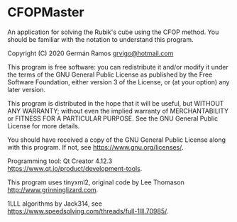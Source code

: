 # CFOPMaster
An application for solving the Rubik's cube using the CFOP method. You should be familiar with the notation to understand this program.

Copyright (C) 2020  Germán Ramos  grvigo@hotmail.com

This program is free software: you can redistribute it and/or modify
it under the terms of the GNU General Public License as published by
the Free Software Foundation, either version 3 of the License, or
(at your option) any later version.

This program is distributed in the hope that it will be useful,
but WITHOUT ANY WARRANTY; without even the implied warranty of
MERCHANTABILITY or FITNESS FOR A PARTICULAR PURPOSE.  See the
GNU General Public License for more details.

You should have received a copy of the GNU General Public License
along with this program.  If not, see <https://www.gnu.org/licenses/>.

Programming tool: Qt Creator 4.12.3 <https://www.qt.io/product/development-tools>.

This program uses tinyxml2, original code by Lee Thomason <http://www.grinninglizard.com>.

1LLL algorithms by Jack314, see <https://www.speedsolving.com/threads/full-1lll.70985/>.
